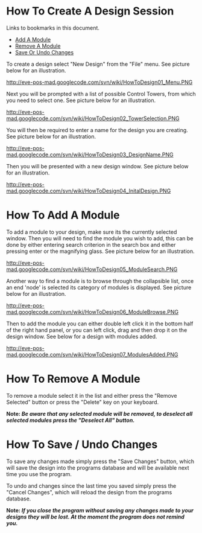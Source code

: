 # How To Create A Design Session #

Links to bookmarks in this document.

  * [Add A Module](PosDesigning#How_To_Add_A_Module.md)
  * [Remove A Module](PosDesigning#How_To_Remove_A_Module.md)
  * [Save Or Undo Changes](PosDesigning#How_To_Save_/_Undo_Changes.md)

To create a design select "New Design" from the "File" menu. See picture below for an illustration.

http://eve-pos-mad.googlecode.com/svn/wiki/HowToDesign01_Menu.PNG

Next you will be prompted with a list of possible Control Towers, from which you need to select one. See picture below for an illustration.

http://eve-pos-mad.googlecode.com/svn/wiki/HowToDesign02_TowerSelection.PNG

You will then be required to enter a name for the design you are creating. See picture below for an illustration.

http://eve-pos-mad.googlecode.com/svn/wiki/HowToDesign03_DesignName.PNG

Then you will be presented with a new design window. See picture below for an illustration.

http://eve-pos-mad.googlecode.com/svn/wiki/HowToDesign04_InitalDesign.PNG

# How To Add A Module #

To add a module to your design, make sure its the currently selected window. Then you will need to find the module you wish to add, this can be done by either entering search criterion in the search box and either pressing enter or the magnifying glass.  See picture below for an illustration.

http://eve-pos-mad.googlecode.com/svn/wiki/HowToDesign05_ModuleSearch.PNG

Another way to find a module is to browse through the collapsible list, once an end 'node' is selected its category of modules is displayed. See picture below for an illustration.

http://eve-pos-mad.googlecode.com/svn/wiki/HowToDesign06_ModuleBrowse.PNG

Then to add the module you can either double left click it in the bottom half of the right hand panel, or you can left click, drag and then drop it on the design window. See below for a design with modules added.

http://eve-pos-mad.googlecode.com/svn/wiki/HowToDesign07_ModulesAdded.PNG

# How To Remove A Module #

To remove a module select it in the list and either press the "Remove Selected" button or press the "Delete" key on your keyboard.

**Note: _Be aware that any selected module will be removed, to deselect all selected modules press the "Deselect All" button._**

# How To Save / Undo Changes #

To save any changes made simply press the "Save Changes" button, which will save the design into the programs database and will be available next time you use the program.

To undo and changes since the last time you saved simply press the "Cancel Changes", which will reload the design from the programs database.

**Note: _If you close the program without saving any changes made to your designs they will be lost. At the moment the program does not remind you._**